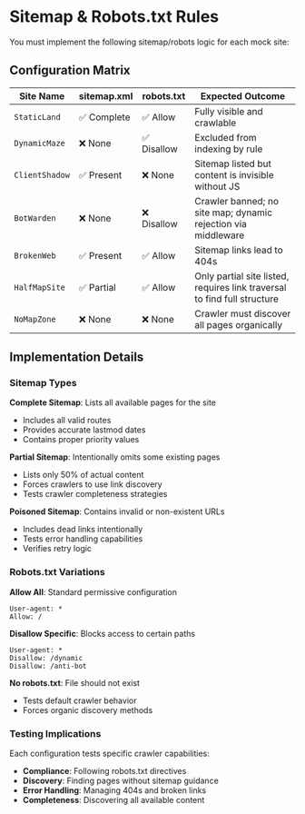 # Sitemap & Robots.txt Rules

You must implement the following sitemap/robots logic for each mock site:

## Configuration Matrix

| Site Name      | sitemap.xml | robots.txt  | Expected Outcome                                                         |
| -------------- | ----------- | ----------- | ------------------------------------------------------------------------ |
| `StaticLand`   | ✅ Complete | ✅ Allow    | Fully visible and crawlable                                              |
| `DynamicMaze`  | ❌ None     | ✅ Disallow | Excluded from indexing by rule                                           |
| `ClientShadow` | ✅ Present  | ❌ None     | Sitemap listed but content is invisible without JS                       |
| `BotWarden`    | ❌ None     | ❌ Disallow | Crawler banned; no site map; dynamic rejection via middleware            |
| `BrokenWeb`    | ✅ Present  | ✅ Allow    | Sitemap links lead to 404s                                               |
| `HalfMapSite`  | ✅ Partial  | ✅ Allow    | Only partial site listed, requires link traversal to find full structure |
| `NoMapZone`    | ❌ None     | ❌ None     | Crawler must discover all pages organically                              |

## Implementation Details

### Sitemap Types

**Complete Sitemap**: Lists all available pages for the site
- Includes all valid routes
- Provides accurate lastmod dates
- Contains proper priority values

**Partial Sitemap**: Intentionally omits some existing pages
- Lists only 50% of actual content
- Forces crawlers to use link discovery
- Tests crawler completeness strategies

**Poisoned Sitemap**: Contains invalid or non-existent URLs
- Includes dead links intentionally
- Tests error handling capabilities
- Verifies retry logic

### Robots.txt Variations

**Allow All**: Standard permissive configuration
```
User-agent: *
Allow: /
```

**Disallow Specific**: Blocks access to certain paths
```
User-agent: *
Disallow: /dynamic
Disallow: /anti-bot
```

**No robots.txt**: File should not exist
- Tests default crawler behavior
- Forces organic discovery methods

### Testing Implications

Each configuration tests specific crawler capabilities:
- **Compliance**: Following robots.txt directives
- **Discovery**: Finding pages without sitemap guidance
- **Error Handling**: Managing 404s and broken links
- **Completeness**: Discovering all available content